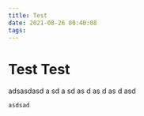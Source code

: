 ```yaml
---
title: Test
date: 2021-08-26 00:40:08
tags:
---
```


# Test Test

adsasdasd
a
sd
a
sd
as
d
as
d
as
d
asd 
```
asdsad
```